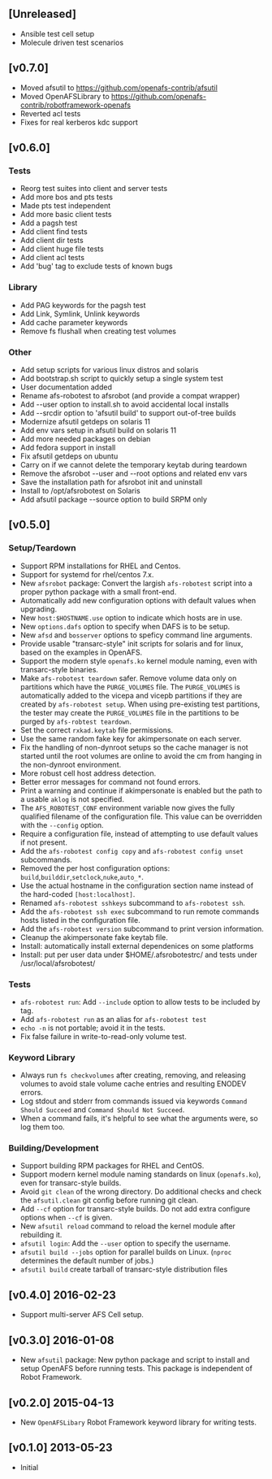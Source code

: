 ## [Unreleased]
* Ansible test cell setup
* Molecule driven test scenarios

## [v0.7.0]

* Moved afsutil to https://github.com/openafs-contrib/afsutil
* Moved OpenAFSLibrary to https://github.com/openafs-contrib/robotframework-openafs
* Reverted acl tests
* Fixes for real kerberos kdc support

## [v0.6.0]

### Tests

* Reorg test suites into client and server tests
* Add more bos and pts tests
* Made pts test independent
* Add more basic client tests
* Add a pagsh test
* Add client find tests
* Add client dir tests
* Add client huge file tests
* Add client acl tests
* Add 'bug' tag to exclude tests of known bugs

### Library

* Add PAG keywords for the pagsh test
* Add Link, Symlink, Unlink keywords
* Add cache parameter keywords
* Remove fs flushall when creating test volumes

### Other

* Add setup scripts for various linux distros and solaris
* Add bootstrap.sh script to quickly setup a single system test
* User documentation added
* Rename afs-robotest to afsrobot (and provide a compat wrapper)
* Add --user option to install.sh to avoid accidental local installs
* Add --srcdir option to 'afsutil build' to support out-of-tree builds
* Modernize afsutil getdeps on solaris 11
* Add env vars setup in afsutil build on solaris 11
* Add more needed packages on debian
* Add fedora support in install
* Fix afsutil getdeps on ubuntu
* Carry on if we cannot delete the temporary keytab during teardown
* Remove the afsrobot --user and --root options and related env vars
* Save the installation path for afsrobot init and uninstall
* Install to /opt/afsrobotest on Solaris
* Add afsutil package --source option to build SRPM only


## [v0.5.0]

### Setup/Teardown

* Support RPM installations for RHEL and Centos.
* Support for systemd for rhel/centos 7.x.
* New `afsrobot` package: Convert the largish `afs-robotest` script into a proper python package with a small front-end.
* Automatically add new configuration options with default values when upgrading.
* New `host:$HOSTNAME.use` option to indicate which hosts are in use.
* New `options.dafs` option to specify when DAFS is to be setup.
* New `afsd` and `bosserver` options to speficy command line arguments.
* Provide usable "transarc-style" init scripts for solaris and for linux, based on the examples in OpenAFS.
* Support the modern style `openafs.ko` kernel module naming, even with transarc-style binaries.
* Make `afs-robotest teardown` safer.  Remove volume data only on partitions which have the `PURGE_VOLUMES` file.  The `PURGE_VOLUMES` is automatically added to the vicepa and vicepb partitions if they are created by `afs-robotest setup`.  When using pre-existing test partitions, the tester may create the `PURGE_VOLUMES` file in the partitions to be purged by `afs-robtest teardown`.
* Set the correct `rxkad.keytab` file permissions.
* Use the same random fake key for akimpersonate on each server.
* Fix the handling of non-dynroot setups so the cache manager is not started until the root volumes are online to avoid the cm from hanging in the non-dynroot environment.
* More robust cell host address detection.
* Better error messages for command not found errors.
* Print a warning and continue if akimpersonate is enabled but the path to a usable `aklog` is not specified.
* The `AFS_ROBOTEST_CONF` environment variable now gives the fully qualified filename of the configuration file. This value can be overridden with the `--config` option.
* Require a configuration file, instead of attempting to use default values if not present.
* Add the `afs-robotest config copy` and `afs-robotest config unset` subcommands.
* Removed the per host configuration options: `build`,`builddir`,`setclock`,`nuke`,`auto_*`.
* Use the actual hostname in the configuration section name instead of the hard-coded `[host:localhost]`.
* Renamed `afs-robotest sshkeys` subcommand to `afs-robotest ssh`.
* Add the `afs-robotest ssh exec` subcommand to run remote commands hosts listed in the configuration file.
* Add the `afs-robotest version` subcommand to print version information.
* Cleanup the akimpersonate fake keytab file.
* Install: automatically install external dependenices on some platforms
* Install: put per user data under $HOME/.afsrobotestrc/ and tests under /usr/local/afsrobotest/

### Tests

* `afs-robotest run`: Add `--include` option to allow tests to be included by tag.
* Add `afs-robotest run` as an alias for `afs-robotest test`
* `echo -n` is not portable; avoid it in the tests.
* Fix false failure in write-to-read-only volume test.

### Keyword Library

* Always run `fs checkvolumes` after creating, removing, and releasing volumes to avoid stale volume cache entries and resulting ENODEV errors.
* Log stdout and stderr from commands issued via keywords `Command Should Succeed` and `Command Should Not Succeed`.
* When a command fails, it's helpful to see what the arguments were, so log them too.

### Building/Development

* Support building RPM packages for RHEL and CentOS.
* Support modern kernel module naming standards on linux (`openafs.ko`), even for transarc-style builds.
* Avoid `git clean` of the wrong directory. Do additional checks and check the `afsutil.clean` git config before running git clean.
* Add `--cf` option for transarc-style builds. Do not add extra configure options when `--cf` is given.
* New `afsutil reload` command to reload the kernel module after rebuilding it.
* `afsutil login`: Add the `--user` option to specify the username.
* `afsutil build --jobs` option for parallel builds on Linux. (`nproc` determines the default number of jobs.)
* `afsutil build` create tarball of transarc-style distribution files

## [v0.4.0] 2016-02-23

* Support multi-server AFS Cell setup.

## [v0.3.0] 2016-01-08

* New `afsutil` package: New python package and script to install and setup OpenAFS before running tests. This package is independent of Robot Framework.

## [v0.2.0] 2015-04-13

* New `OpenAFSLibary` Robot Framework keyword library for writing tests.

## [v0.1.0] 2013-05-23

* Initial
